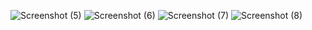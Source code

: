![Screenshot (5)](https://user-images.githubusercontent.com/81717582/147888878-d1ab6a07-6036-4d36-b096-06824dce1b35.png)
![Screenshot (6)](https://user-images.githubusercontent.com/81717582/147888883-e038b5f2-fd68-4afd-b729-43a04c66305b.png)
![Screenshot (7)](https://user-images.githubusercontent.com/81717582/147888885-d7f3ac97-8b58-4472-89b2-7035b8b8997e.png)
![Screenshot (8)](https://user-images.githubusercontent.com/81717582/147888886-7de71618-941f-4c7f-afd8-c1aa39b283aa.png)
